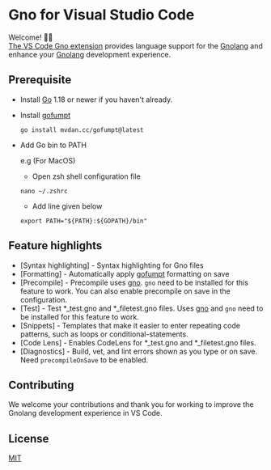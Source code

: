 # Gno for Visual Studio Code

Welcome! 👋🏻<br/>
[The VS Code Gno extension]()
provides language support for the [Gnolang](https://github.com/gnolang/gno) and enhance your [Gnolang](https://github.com/gnolang/gno) development experience.

## Prerequisite

- Install [Go](https://golang.org) 1.18 or newer if you haven't already.

- Install [gofumpt](https://github.com/mvdan/gofumpt)

    ```
    go install mvdan.cc/gofumpt@latest
    ```

- Add Go bin to PATH

   e.g (For MacOS)

   - Open zsh shell configuration file
   ```
   nano ~/.zshrc
   ```
   - Add line given below
   ```
   export PATH="${PATH}:${GOPATH}/bin"
   ```

## Feature highlights

* [Syntax highlighting] - Syntax highlighting for Gno files
* [Formatting] - Automatically apply [gofumpt](https://github.com/mvdan/gofumpt) formatting on save
* [Precompile] - Precompile uses [gno](https://github.com/gnolhttps://github.com/gnolang/gno/tree/master/gnovm/cmd/gno). `gno` need to be installed for this feature to work. You can also enable precompile on save in the configuration. 
* [Test] - Test *_test.gno and *_filetest.gno files. Uses [gno](https://github.com/gnolhttps://github.com/gnolang/gno/tree/master/gnovm/cmd/gno) and `gno` need to be installed for this feature to work.
* [Snippets] - Templates that make it easier to enter repeating code patterns, such as loops or conditional-statements.
* [Code Lens] - Enables CodeLens for *_test.gno and *_filetest.gno files.
* [Diagnostics] -  Build, vet, and lint errors shown as you type or on save. Need `precompileOnSave` to be enabled.

## Contributing

We welcome your contributions and thank you for working to improve the Gnolang
development experience in VS Code.

## License

[MIT](LICENSE)
